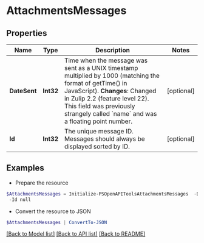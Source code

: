 # AttachmentsMessages
## Properties

Name | Type | Description | Notes
------------ | ------------- | ------------- | -------------
**DateSent** | **Int32** | Time when the message was sent as a UNIX timestamp multiplied by 1000 (matching the format of getTime() in JavaScript).  **Changes**: Changed in Zulip 2.2 (feature level 22).  This field was previously strangely called &#x60;name&#x60; and was a floating point number.  | [optional] 
**Id** | **Int32** | The unique message ID.  Messages should always be displayed sorted by ID.  | [optional] 

## Examples

- Prepare the resource
```powershell
$AttachmentsMessages = Initialize-PSOpenAPIToolsAttachmentsMessages  -DateSent null `
 -Id null
```

- Convert the resource to JSON
```powershell
$AttachmentsMessages | ConvertTo-JSON
```

[[Back to Model list]](../README.md#documentation-for-models) [[Back to API list]](../README.md#documentation-for-api-endpoints) [[Back to README]](../README.md)

